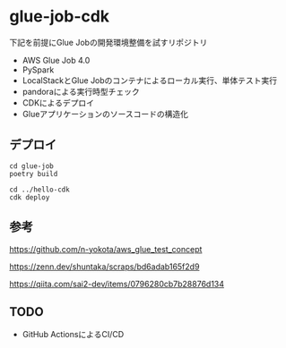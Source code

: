# glue-job-cdk
下記を前提にGlue Jobの開発環境整備を試すリポジトリ

* AWS Glue Job 4.0
* PySpark
* LocalStackとGlue Jobのコンテナによるローカル実行、単体テスト実行
* pandoraによる実行時型チェック
* CDKによるデプロイ
* Glueアプリケーションのソースコードの構造化


## デプロイ
```
cd glue-job
poetry build

cd ../hello-cdk
cdk deploy
```


## 参考
https://github.com/n-yokota/aws_glue_test_concept

https://zenn.dev/shuntaka/scraps/bd6adab165f2d9

https://qiita.com/sai2-dev/items/0796280cb7b28876d134


## TODO
* GitHub ActionsによるCI/CD